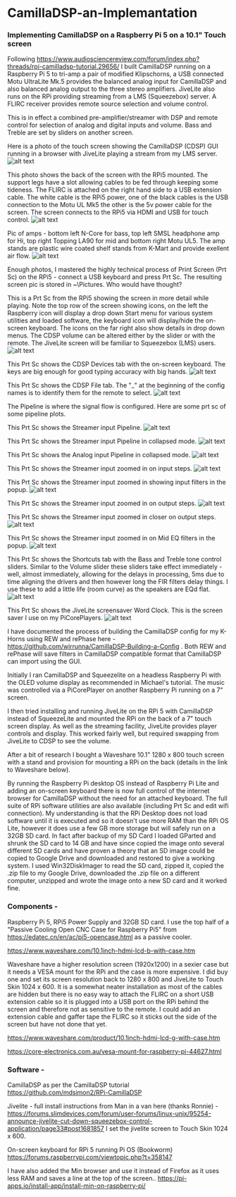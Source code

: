 # CamillaDSP-an-Implemantation
### Implementing CamillaDSP on a Raspberry Pi 5 on a 10.1" Touch screen

Following https://www.audiosciencereview.com/forum/index.php?threads/rpi-camilladsp-tutorial.29656/ I built CamillaDSP running on a Raspberry Pi 5 to tri-amp a pair of modified Klipschorns, a USB connected Motu UltraLite Mk.5 provides the balanced analog input for CamillaDSP and also balanced analog output to the three stereo amplifiers. JiveLite also runs on the RPi providing streaming from a LMS (Squeezebox) server. A FLIRC receiver provides remote source selection and volume control.

This is in effect a combined pre-amplifier/streamer with DSP and remote control for selection of analog and digital inputs and volume. Bass and Treble are set by sliders on another screen.

Here is a photo of the touch screen showing the CamillaDSP (CDSP) GUI running in a browser with JiveLite playing a stream from my LMS server.
![alt text](<Images/10.1 screen front pic.JPG>)

This photo shows the back of the screen with the RPi5 mounted. The support legs have a slot  allowing cables to be fed through keeping some tideness. The FLIRC is attached on the right hand side to a USB extension cable. The white cable is the RPi5 power, one of the black cables is the USB connection to the Motu UL Mk5 the other is the 5v power cable for the screen. The screen connects to the RPi5 via HDMI and USB for touch control.
![alt text](<Images/10.1 screen back showing RPi5.JPG>)

Pic of amps - bottom left N-Core for bass, top left SMSL headphone amp for Hi, top right Topping LA90 for mid and bottom right Motu UL5. The amp stands are plastic wire coated shelf stands from K-Mart and provide exellent air flow.
![alt text](<Images/Motu UL5 and amps.JPG>)
 

Enough photos, I mastered the highly technical process of Print Screen (Prt Sc) on the RPi5 - connect a USB keyboard and press Prt Sc. The resulting screen pic is stored in ~\Pictures. Who would have thought?

This is a Prt Sc from the RPi5 showing the screen in more detail while playing.
Note the top row of the screen showing icons, on the left the Raspberry icon will display a drop down Start menu for various system utilities and loaded software, the keyboard icon will display/hide the on-screen keyboard. The icons on the far right also show details in drop down menus. The CDSP volume can be altered either by the slider or with the remote. The JiveLite screen will be familiar to Squeezebox (LMS) users.
![alt text](<Images/10.1 screen Jivelite and Firefox CamillaDSP.jpg>)

This Prt Sc shows the CDSP Devices tab with the on-screen keyboard. The keys are big enough for good typing accuracy with big hands.
![alt text](<Images/10.1 screen Devices tab with on-screen keyboard.jpg>)

This Prt Sc shows the CDSP File tab. The "_" at the beginning of the config names is to identify them for the remote to select.
![alt text](<Images/10.1 screen CamillaDSP Files tab.jpg>)

The Pipeline is where the signal flow is configured. Here are some prt sc of some pipeline plots.

This Prt Sc shows the Streamer input Pipeline. 
![alt text](<Images/10.1 screen streamer pipeline.jpg>)

This Prt Sc shows the Streamer input Pipeline in collapsed mode. 
![alt text](<Images/10.1 screen streamer pipeline collapsed.jpg>)

This Prt Sc shows the Analog input Pipeline in collapsed mode.
![alt text](<Images/10.1 screen analog pipeline collapsed.jpg>)

This Prt Sc shows the Streamer input zoomed in on input steps.
![alt text](<Images/10.1 screen streamer pipeline zoom in input.jpg>)

This Prt Sc shows the Streamer input zoomed in showing input filters in the popup.
![alt text](<Images/10.1 screen streamer pipeline zoom in input showing input PEQs.jpg>)

This Prt Sc shows the Streamer input zoomed in on output steps.
![alt text](<Images/10.1 screen streamer pipeline zoom in on output.jpg>)

This Prt Sc shows the Streamer input zoomed in closer on output steps.
![alt text](<Images/10.1 screen streamer pipeline zoom in closer on output.jpg>)

This Prt Sc shows the Streamer input zoomed in on Mid EQ filters in the popup.
![alt text](<Images/10.1 screen streamer pipeline zoom in closer on output showing Mid EQ Filters.jpg>)

This Prt Sc shows the Shortcuts tab with the Bass and Treble tone control sliders. Similar to the Volume slider these sliders take effect immediately - well, almost immediately, allowing for the delays in processing, 5ms due to time aligning the drivers and then however long the FIR filters delay things. I use these to add a little life (room curve) as the speakers are EQd flat.
![alt text](<Images/10.1 screen CamillaDSP Shortcuts.jpg>)

 This Prt Sc shows the JiveLite screensaver Word Clock. This is the screen saver I use on my PiCorePlayers.
 ![alt text](<Images/10.1 screen JiveLite screensaver Word Clock.jpg>)


I have documented the process of building the CamillaDSP config for my K-Horns using REW and rePhase here - https://github.com/wirrunna/CamillaDSP-Building-a-Config . Both REW and rePhase will save filters in CamillaDSP compatible format that CamillaDSP can import using the GUI.


Initially I ran CamillaDSP and Squeezelite on a headless Raspberry Pi with the OLED volume display as recommended in Michael's tutorial. The music was controlled via a  PiCorePlayer on another Raspberry Pi running on a 7" screen. 

I then tried installing and running JiveLite on the RPi 5 with CamillaDSP instead of SqueezeLite and mounted the RPi on the back of a 7" touch screen display. As well as the streaming facility, JiveLite provides player controls and display. This worked fairly well, but required swapping from JiveLite to CDSP to see the volume.

After a bit of research I bought a Waveshare 10.1" 1280 x 800 touch screen with a stand and provision for mounting a RPi on the back (details in the link to Waveshare below). 

By running the Raspberry Pi desktop OS instead of Raspberry Pi Lite and adding an on-screen keyboard there is now full control of the internet browser for CamillaDSP without the need for an attached keyboard. The full suite of RPi software utilities are also available (including Prt Sc and edit wifi connection). My understanding is that the RPi Desktop does not load software until it is executed and so it doesn't use more RAM than the RPi OS Lite, however it does use a few GB more storage but will safely run on a 32GB SD card. In fact after backup of my SD Card I loaded GParted and shrunk the SD card to 14 GB and have since copied the image onto several different SD cards and have proven a theory that an SD image could be copied to Google Drive and downloaded and restored to give a working system. I used Win32DiskImager to read the SD card, zipped it, copied the .zip file to my Google Drive, downloaded the .zip file on a different computer, unzipped and wrote the image onto a new SD card and it worked fine.


### Components - 
Raspberry Pi 5, RPi5 Power Supply and 32GB SD card. I use the top half of a "Passive Cooling Open CNC Case for Raspberry Pi5" from https://edatec.cn/en/ac/pi5-opencase.html as a passive cooler.

https://www.waveshare.com/10.1inch-hdmi-lcd-b-with-case.htm

Waveshare have a higher resolution screen (1920x1200) in a sexier case but it needs a VESA mount for the RPi and the case is more expensive. I did buy one and set its screen resolution back to 1280 x 800 and JiveLite to Touch Skin 1024 x 600. It is a somewhat neater installation as most of the cables are hidden but there is no easy way to attach the FLIRC on a short USB extension cable so it is plugged into a USB port on the RPi behind the screen and therefore not as sensitive to the remote. I could add an extension cable and gaffer tape the FLIRC so it sticks out the side of the screen but have not done that yet.

https://www.waveshare.com/product/10.1inch-hdmi-lcd-g-with-case.htm

https://core-electronics.com.au/vesa-mount-for-raspberry-pi-44627.html

### Software -
CamillaDSP as per the CamillaDSP tutorial 
https://github.com/mdsimon2/RPi-CamillaDSP

Jivelite - full install instructions from Man in a van here (thanks Ronnie) -
https://forums.slimdevices.com/forum/user-forums/linux-unix/95254-announce-jivelite-cut-down-squeezebox-control-application/page33#post1681857
I set the jivelite screen to Touch Skin 1024 x 600.

On-screen keyboard for RPi 5 running Pi OS (Bookworm)
https://forums.raspberrypi.com/viewtopic.php?t=358147

I have also added the Min browser and use it instead of Firefox as it uses less RAM and saves a line at the top of the screen..
https://pi-apps.io/install-app/install-min-on-raspberry-pi/
